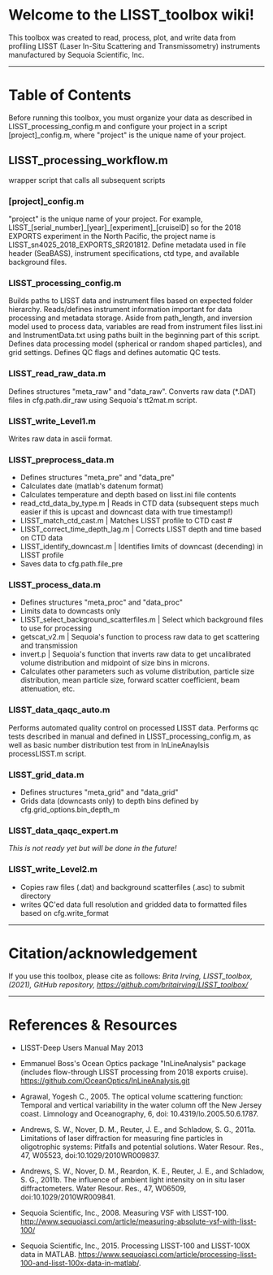 # Welcome to the LISST_toolbox wiki!
This toolbox was created to read, process, plot, and write data from profiling LISST (Laser In-Situ Scattering and Transmissometry) instruments manufactured by Sequoia Scientific, Inc.


***

# Table of Contents
Before running this toolbox, you must organize your data as described in LISST_processing_config.m and configure your project in a script [project]\_config.m, where "project" is the unique name of your project. 
## LISST_processing_workflow.m 
wrapper script that calls all subsequent scripts

### [project]\_config.m
"project" is the unique name of your project. For example, LISST_[serial_number]\_[year]\_[experiment]\_[cruiseID] so for the 2018 EXPORTS experiment in the North Pacific, the project name is LISST_sn4025_2018_EXPORTS_SR201812. 
Define metadata used in file header (SeaBASS), instrument specifications, ctd type, and available background files. 

### LISST_processing_config.m 
Builds paths to LISST data and instrument files based on expected folder hierarchy.
Reads/defines instrument information important for data processing and metadata storage.
Aside from path_length, and inversion model used to process data, variables are read from instrument files lisst.ini and InstrumentData.txt using paths built in the beginning part of this script.
Defines data processing model (spherical or random shaped particles), and grid settings.
Defines QC flags and defines automatic QC tests.

### LISST_read_raw_data.m 
Defines structures "meta_raw" and "data_raw".
Converts raw data (*.DAT) files in cfg.path.dir_raw using Sequoia's tt2mat.m script.

### LISST_write_Level1.m
Writes raw data in ascii format.

### LISST_preprocess_data.m
* Defines structures "meta_pre" and "data_pre"
* Calculates date (matlab's datenum format) 
* Calculates temperature and depth based on lisst.ini file contents
* read_ctd_data_by_type.m | Reads in CTD data (subsequent steps much easier if this is upcast and downcast data with true timestamp!)
* LISST_match_ctd_cast.m | Matches LISST profile to CTD cast #
* LISST_correct_time_depth_lag.m | Corrects LISST depth and time based on CTD data
* LISST_identify_downcast.m | Identifies limits of downcast (decending) in LISST profile
* Saves data to cfg.path.file_pre

### LISST_process_data.m
* Defines structures "meta_proc" and "data_proc"
* Limits data to downcasts only
* LISST_select_background_scatterfiles.m | Select which background files to use for processing
* getscat_v2.m | Sequoia's function to process raw data to get scattering and transmission
* invert.p | Sequoia's function that inverts raw data to get uncalibrated volume distribution and midpoint of size bins in microns.
* Calculates other parameters such as volume distribution, particle size distribution, mean particle size, forward scatter coefficient, beam attenuation, etc. 

### LISST_data_qaqc_auto.m
Performs automated quality control on processed LISST data. Performs qc tests described in manual and defined in LISST_processing_config.m, as well as basic number distribution test from in InLineAnaylsis processLISST.m script.

### LISST_grid_data.m
* Defines structures "meta_grid" and "data_grid"
* Grids data (downcasts only) to depth bins defined by cfg.grid_options.bin_depth_m
### LISST_data_qaqc_expert.m
_This is not ready yet but will be done in the future!_

### LISST_write_Level2.m 
* Copies raw files (.dat) and background scatterfiles (.asc) to submit directory
* writes QC'ed data full resolution and gridded data to formatted files based on cfg.write_format
***

# Citation/acknowledgement
If you use this toolbox, please cite as follows:
_Brita Irving, LISST_toolbox, (2021), GitHub repository, https://github.com/britairving/LISST_toolbox/_
***

# References & Resources
* LISST-Deep Users Manual May 2013

* Emmanuel Boss's Ocean Optics package "InLineAnalysis" package (includes flow-through LISST processing from 2018 exports cruise). https://github.com/OceanOptics/InLineAnalysis.git

* Agrawal, Yogesh C., 2005. The optical volume scattering function: Temporal and vertical variability in the water column off the New Jersey coast. Limnology and Oceanography, 6, doi: 10.4319/lo.2005.50.6.1787.

* Andrews, S. W., Nover, D. M., Reuter, J. E., and Schladow, S. G., 2011a. Limitations of laser diffraction for measuring fine particles in oligotrophic systems: Pitfalls and potential solutions. Water Resour. Res., 47, W05523, doi:10.1029/2010WR009837.

* Andrews, S. W., Nover, D. M., Reardon, K. E., Reuter, J. E., and Schladow, S. G., 2011b. The influence of ambient light intensity on in situ laser diffractometers. Water Resour. Res., 47, W06509, doi:10.1029/2010WR009841. 

* Sequoia Scientific, Inc., 2008. Measuring VSF with LISST-100. http://www.sequoiasci.com/article/measuring-absolute-vsf-with-lisst-100/

* Sequoia Scientific, Inc., 2015. Processing LISST-100 and LISST-100X data in MATLAB. https://www.sequoiasci.com/article/processing-lisst-100-and-lisst-100x-data-in-matlab/.
